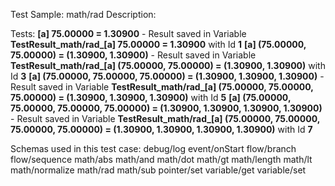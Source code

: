 Test Sample: math/rad
Description: 

Tests:
	**[a] 75.00000 = 1.30900** - Result saved in Variable **TestResult_math/rad_[a] 75.00000 = 1.30900** with Id **1**
	**[a] (75.00000, 75.00000) = (1.30900, 1.30900)** - Result saved in Variable **TestResult_math/rad_[a] (75.00000, 75.00000) = (1.30900, 1.30900)** with Id **3**
	**[a] (75.00000, 75.00000, 75.00000) = (1.30900, 1.30900, 1.30900)** - Result saved in Variable **TestResult_math/rad_[a] (75.00000, 75.00000, 75.00000) = (1.30900, 1.30900, 1.30900)** with Id **5**
	**[a] (75.00000, 75.00000, 75.00000, 75.00000) = (1.30900, 1.30900, 1.30900, 1.30900)** - Result saved in Variable **TestResult_math/rad_[a] (75.00000, 75.00000, 75.00000, 75.00000) = (1.30900, 1.30900, 1.30900, 1.30900)** with Id **7**

Schemas used in this test case:
	debug/log
	event/onStart
	flow/branch
	flow/sequence
	math/abs
	math/and
	math/dot
	math/gt
	math/length
	math/lt
	math/normalize
	math/rad
	math/sub
	pointer/set
	variable/get
	variable/set
